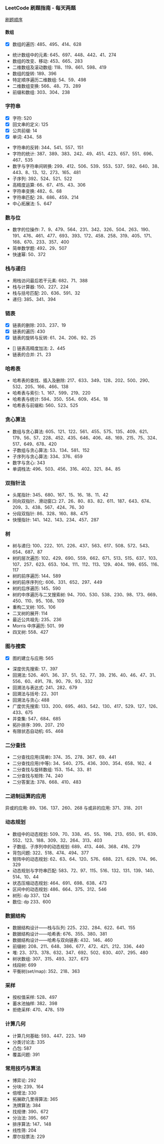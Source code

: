 ### LeetCode 刷题指南 - 每天两题

[刷题顺序](https://blog.csdn.net/weixin_50920119/article/details/123471385)

#### 数组

- [X] 数组的遍历: 485、495、414、628
- 统计数组中的元素: 645、697、448、442、41、274
- 数组的改变、移动: 453、665、283
- 二维数组及滚动数组: 118、119、661、598、419
- 数组的旋转: 189、396
- 特定顺序遍历二维数组: 54、59、498
- 二维数组变换: 566、48、73、289
- 前缀和数组: 303、304、238

### 字符串

- [X] 字符: 520
- [X] 回文串的定义: 125
- [X] 公共前缀: 14
- [X] 单词: 434、58
- 字符串的反转: 344、541、557、151
- 字符的统计: 387、389、383、242、49、451、423、657、551、696、467、535
- 数字与字符串间转换: 299、412、506、539、553、537、592、640、38、443、8、13、12、273、165、481
- 子序列: 392、524、521、522
- 高精度运算: 66、67、415、43、306
- 字符串变换: 482、6、68
- 字符串匹配: 28、686、459、214
- 中心拓展法: 5、647

### 数与位

- 数字的位操作: 7、9、479、564、231、342、326、504、263、190、191、476、461、477、693、393、172、458、258、319、405、171、168、670、233、357、400
- 简单数学题: 492、29、507
- 快速幂: 50、372

### 栈与递归

- 用栈访问最后若干元素: 682、71、388
- 栈与计算器: 150、227、224
- 栈与括号匹配: 20、636、591、32
- 递归: 385、341、394

### 链表

- [X] 链表的删除: 203、237、19
- [X] 链表的遍历: 430
- [X] 链表的旋转与反转: 61、24、206、92、25
- [] 链表高精度加法: 2、445
- 链表的合并: 21、23

### 哈希表

- 哈希表的查找、插入及删除: 217、633、349、128、202、500、290、532、205、166、466、138
- 哈希表与索引: 1、167、599、219、220
- 哈希表与统计: 594、350、554、609、454、18
- 哈希表与前缀和: 560、523、525

### 贪心算法

- 数组与贪心算法: 605、121、122、561、455、575、135、409、621、179、56、57、228、452、435、646、406、48、169、215、75、324、517、649、678、420
- 子数组与贪心算法: 53、134、581、152
- 子序列与贪心算法: 334、376、659
- 数字与贪心: 343
- 单调栈法: 496、503、456、316、402、321、84、85

### 双指针法

- 头尾指针: 345、680、167、15、16、18、11、42
- 同向双指针、滑动窗口: 27、26、80、83、82、611、187、643、674、209、3、438、567、424、76、30
- 分段双指针: 86、328、160、88、475
- 快慢指针: 141、142、143、234、457、287

### 树

- 树与递归: 100、222、101、226、437、563、617、508、572、543、654、687、87
- 树的层次遍历: 102、429、690、559、662、671、513、515、637、103、107、257、623、653、104、111、112、113、129、404、199、655、116、117
- 树的前序遍历: 144、589
- 树的前序序列化: 606、331、652、297、449
- 树的后序遍历: 145、590
- 树的中序遍历与二叉搜索树: 94、700、530、538、230、98、173、669、450、110、95、108、109
- 重构二叉树: 105、106
- 二叉树的展开: 114
- 最近公共祖先: 235、236
- Morris 中序遍历: 501、99
- 四叉树: 558、427

### 图与搜索

- [X] 图的建立与应用: 565
- 深度优先搜索: 17、397
- 回溯法: 526、401、36、37、51、52、77、39、216、40、46、47、31、556、60、491、78、90、79、93、332
- 回溯法与表达式: 241、282、679
- 回溯法与括号: 22、301
- 回溯法与贪心: 488
- 广度优先搜索: 133、200、695、463、542、130、417、529、127、126、433、675
- 并查集: 547、684、685
- 拓扑排序: 399、207、210
- 有限状态自动机: 65、468

### 二分查找

- 二分查找应用(简单): 374、35、278、367、69、441
- 二分查找应用(中等): 34、540、275、436、300、354、658、162、4
- 二分查找与旋转数组: 153、154、33、81
- 二分查找与矩阵: 74、240
- 二分答案法: 378、668、410、483

### 二进制运算的应用

异或的应用: 89、136、137、260、268
与或非的应用: 371、318、201

### 动态规划

- 数组中的动态规划: 509、70、338、45、55、198、213、650、91、639、552、123、188、309、32、264、313、403
- 子数组、子序列中的动态规划: 689、413、446、368、416、279
- 背包问题: 322、518、474、494、377
- 矩阵中的动态规划: 62、63、64、120、576、688、221、629、174、96、329
- 动态规划与字符串匹配: 583、72、97、115、516、132、131、139、140、514、10、44
- 状态压缩动态规划: 464、691、698、638、473
- 区间中的动态规划: 486、664、375、312、546
- 树形: dp 337、124
- 数位: dp 233、600

### 数据结构

- 数据结构设计——栈与队列: 225、232、284、622、641、155
- 数据结构设计——哈希表: 676、355、380、381
- 数据结构设计——哈希与双向链表: 432、146、460
- 前缀树: 208、211、648、386、677、472、421、212、336、440
- 堆: 23、373、378、632、347、692、502、630、407、295、480
- 树状数组: 307、315、493、327、673
- 线段树: 699
- 平衡树(set/map): 352、218、363

### 采样

- 按权值采样: 528、497
- 蓄水池抽样: 382、398
- 拒绝采样: 470、478、519

### 计算几何

- 计算几何基础: 593、447、223、149
- 分类讨论法: 335
- 凸包: 587
- 覆盖问题: 391

### 常用技巧与算法

- 博弈论: 292
- 分块: 239、164
- 倍增法: 330
- 拓展欧几里得算法: 365
- 洗牌算法: 384
- 找规律: 390、672
- 分治法: 395、667
- 排序算法: 147、148
- 线性筛: 204
- 摩尔投票法: 229

